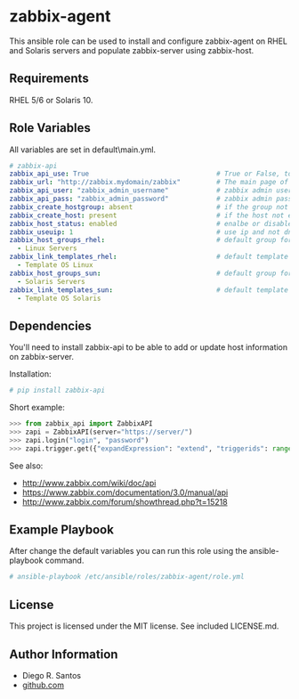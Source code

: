zabbix-agent
============

This ansible role can be used to install and configure zabbix-agent on RHEL and Solaris servers and populate zabbix-server using zabbix-host.

Requirements
------------
RHEL 5/6 or Solaris 10.


Role Variables
--------------

All variables are set in default\main.yml.

```yaml
# zabbix-api
zabbix_api_use: True                                # True or False, to enable or not zabbix-api.
zabbix_url: "http://zabbix.mydomain/zabbix"         # The main page of your zabbix server.
zabbix_api_user: "zabbix_admin_username"            # zabbix admin username.
zabbix_api_pass: "zabbix_admin_password"            # zabbix admin password.
zabbix_create_hostgroup: absent                     # if the group not exists create it or not.
zabbix_create_host: present                         # if the host not exists create it or not.
zabbix_host_status: enabled                         # enalbe or disable the host.
zabbix_useuip: 1                                    # use ip and not dns.
zabbix_host_groups_rhel:                            # default group for Linux hosts.
  - Linux Servers
zabbix_link_templates_rhel:                         # default template for Linux hosts.
  - Template OS Linux
zabbix_host_groups_sun:                             # default group for Solaris hosts.
  - Solaris Servers
zabbix_link_templates_sun:                          # default template for Solaris hosts.
  - Template OS Solaris
```



Dependencies
------------

You'll need to install zabbix-api to be able to add or update host information on zabbix-server.

Installation:
```sh
# pip install zabbix-api
```

Short example:

```python
>>> from zabbix_api import ZabbixAPI
>>> zapi = ZabbixAPI(server="https://server/")
>>> zapi.login("login", "password")
>>> zapi.trigger.get({"expandExpression": "extend", "triggerids": range(0, 100)})
```

See also:
* http://www.zabbix.com/wiki/doc/api
* https://www.zabbix.com/documentation/3.0/manual/api
* http://www.zabbix.com/forum/showthread.php?t=15218



Example Playbook
----------------

After change the default variables you can run this role using the ansible-playbook command.

```sh
# ansible-playbook /etc/ansible/roles/zabbix-agent/role.yml
```

License
-------

This project is licensed under the MIT license. See included LICENSE.md.


Author Information
-------

* Diego R. Santos
* [github.com](https://github.com/kdiegorsantos)


